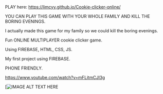 PLAY here: https://limcyy.github.io/Cookie-clicker-online/

YOU CAN PLAY THIS GAME WITH YOUR WHOLE FAMILY AND KILL THE BORING EVENINGS.

I actually made this game for my family so we could kill the boring evenings.

Fun ONLINE MULTIPLAYER cookie clicker game.

Using FIREBASE, HTML, CSS, JS.

My first project using FIREBASE.

PHONE FRIENDLY.

https://www.youtube.com/watch?v=mFLitmCJI3g

[![IMAGE ALT TEXT HERE](https://www.youtube.com/watch?v=mFLitmCJI3g)
